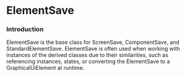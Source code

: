 # ElementSave

### Introduction

ElementSave is the base class for ScreenSave, ComponentSave, and StandardElementSave. ElementSave is often used when working with instances of the derived classes due to their similarities, such as referencing instances, states, or converting the ElementSave to a GraphicalUiElement at runtime.
